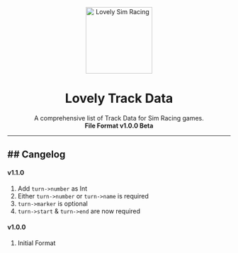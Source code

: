 <p align="center">
<img width="150" height="150" alt="Lovely Sim Racing" src="docs/images/lr-logo-small.png">
</p>

<h1 align="center">Lovely Track Data</h1>

<p align="center">
A comprehensive list of Track Data for Sim Racing games.<br>
<strong>File Format v1.0.0 Beta</strong>
</p>

---

## ## Cangelog

#### v1.1.0

1. Add `turn->number` as Int
2. Either `turn->number` or `turn->name` is required
3. `turn->marker` is optional
4. `turn->start` & `turn->end` are now required

#### v1.0.0

1. Initial Format
